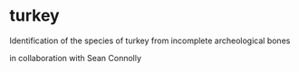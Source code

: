 # turkey
Identification of the species of turkey from incomplete archeological bones

in collaboration with Sean Connolly
